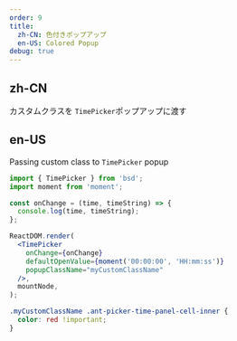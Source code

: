 ```yaml
---
order: 9
title:
  zh-CN: 色付きポップアップ
  en-US: Colored Popup
debug: true
---
```


## zh-CN

カスタムクラスを `TimePicker`ポップアップに渡す

## en-US

Passing custom class to `TimePicker` popup

```jsx
import { TimePicker } from 'bsd';
import moment from 'moment';

const onChange = (time, timeString) => {
  console.log(time, timeString);
};

ReactDOM.render(
  <TimePicker
    onChange={onChange}
    defaultOpenValue={moment('00:00:00', 'HH:mm:ss')}
    popupClassName="myCustomClassName"
  />,
  mountNode,
);
```

```css
.myCustomClassName .ant-picker-time-panel-cell-inner {
  color: red !important;
}
```

